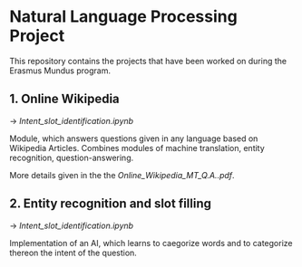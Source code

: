 # Natural Language Processing Project

This repository contains the projects that have been worked on during the Erasmus Mundus program.

## 1. Online Wikipedia 
-> *Intent_slot_identification.ipynb*

Module, which answers questions given in any language based on Wikipedia Articles.
Combines modules of machine translation, entity recognition, question-answering.

More details given in the the *Online_Wikipedia_MT_Q.A..pdf*.

## 2. Entity recognition and slot filling
-> *Intent_slot_identification.ipynb*

Implementation of an AI, which learns to caegorize words and to categorize thereon the intent of the question.
